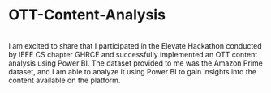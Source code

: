 # OTT-Content-Analysis
<br>
I am excited to share that I participated in the Elevate Hackathon conducted by IEEE CS chapter GHRCE and successfully implemented an OTT content analysis using Power BI. The dataset provided to me was the Amazon Prime dataset, and I am able to analyze it using Power BI to gain insights into the content available on the platform.

